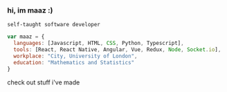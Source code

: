 ### hi, im maaz :)

 `self-taught software developer`


```javascript
var maaz = {
  languages: [Javascript, HTML, CSS, Python, Typescript],
  tools: [React, React Native, Angular, Vue, Redux, Node, Socket.io],
  workplace: "City, University of London",
  education: "Mathematics and Statistics"
}
```

check out stuff i've made 
